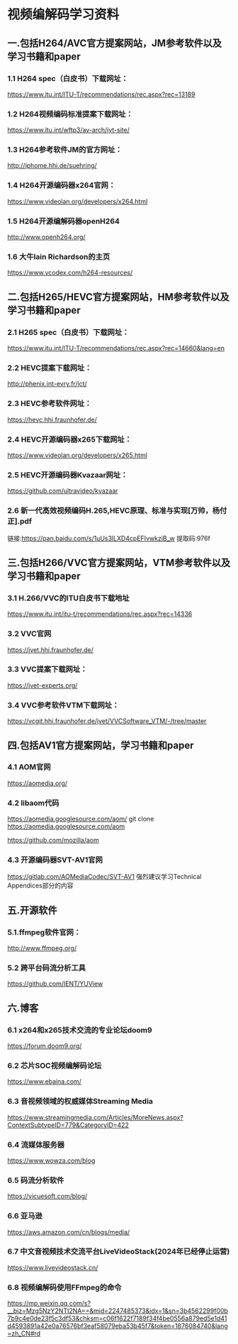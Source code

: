# 视频编解码学习资料

## 一.包括H264/AVC官方提案网站，JM参考软件以及学习书籍和paper
### 1.1 H264 spec（白皮书）下载网址：
https://www.itu.int/ITU-T/recommendations/rec.aspx?rec=13189
### 1.2 H264视频编码标准提案下载网址：  
https://www.itu.int/wftp3/av-arch/jvt-site/
### 1.3 H264参考软件JM的官方网址：
http://iphome.hhi.de/suehring/
### 1.4 H264开源编码器x264官网：
https://www.videolan.org/developers/x264.html
### 1.5 H264开源编解码器openH264
http://www.openh264.org/
### 1.6 大牛Iain Richardson的主页
https://www.vcodex.com/h264-resources/

## 二.包括H265/HEVC官方提案网站，HM参考软件以及学习书籍和paper
### 2.1 H265 spec（白皮书）下载网址：
https://www.itu.int/ITU-T/recommendations/rec.aspx?rec=14660&lang=en
### 2.2 HEVC提案下载网址：
http://phenix.int-evry.fr/jct/
### 2.3 HEVC参考软件网址：
https://hevc.hhi.fraunhofer.de/
### 2.4 HEVC开源编码器x265下载网址：
https://www.videolan.org/developers/x265.html
### 2.5 HEVC开源编码器Kvazaar网址：
https://github.com/ultravideo/kvazaar
### 2.6 新一代高效视频编码H.265,HEVC原理、标准与实现[万帅，杨付正].pdf
链接:https://pan.baidu.com/s/1uUs3lLXD4cpEFIvwkzjB_w 
提取码:976f

## 三.包括H266/VVC官方提案网站，VTM参考软件以及学习书籍和paper
### 3.1 H.266/VVC的ITU白皮书下载地址
https://www.itu.int/itu-t/recommendations/rec.aspx?rec=14336
### 3.2 VVC官网
https://jvet.hhi.fraunhofer.de/
### 3.3 VVC提案下载网址：
https://jvet-experts.org/
### 3.4 VVC参考软件VTM下载网址：
https://vcgit.hhi.fraunhofer.de/jvet/VVCSoftware_VTM/-/tree/master

## 四.包括AV1官方提案网站，学习书籍和paper
### 4.1 AOM官网
https://aomedia.org/

### 4.2 libaom代码
https://aomedia.googlesource.com/aom/
git clone https://aomedia.googlesource.com/aom

https://github.com/mozilla/aom

### 4.3 开源编码器SVT-AV1官网
https://gitlab.com/AOMediaCodec/SVT-AV1
强烈建议学习Technical Appendices部分的内容


## 五.开源软件
### 5.1.ffmpeg软件官网：
http://www.ffmpeg.org/
### 5.2 跨平台码流分析工具
https://github.com/IENT/YUView

## 六.博客
### 6.1 x264和x265技术交流的专业论坛doom9
https://forum.doom9.org/
### 6.2 芯片SOC视频编解码论坛
https://www.ebaina.com/
### 6.3 音视频领域的权威媒体Streaming Media
https://www.streamingmedia.com/Articles/MoreNews.aspx?ContextSubtypeID=779&CategoryID=422
### 6.4 流媒体服务器
https://www.wowza.com/blog
### 6.5 码流分析软件
https://vicuesoft.com/blog/
### 6.6 亚马逊
https://aws.amazon.com/cn/blogs/media/
### 6.7 中文音视频技术交流平台LiveVideoStack(2024年已经停止运营)
https://www.livevideostack.cn/
### 6.8 视频编解码使用FFmpeg的命令
https://mp.weixin.qq.com/s?__biz=Mzg5NzY2NTI2NA==&mid=2247485373&idx=1&sn=3b4562299f00b7b9c4e0de23f5c3df53&chksm=c06f1622f7189f34f4be0556a879ed5e1d41d4593891a42e0a76576bf3eaf58079eba53b45f7&token=1876084740&lang=zh_CN#rd

